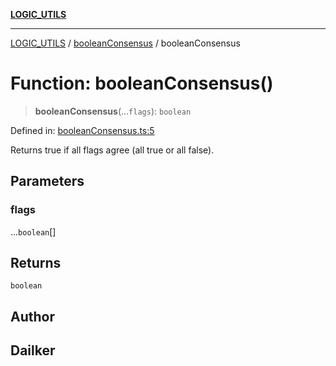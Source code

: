 [**LOGIC_UTILS**](../../README.md)

***

[LOGIC_UTILS](../../README.md) / [booleanConsensus](../README.md) / booleanConsensus

# Function: booleanConsensus()

> **booleanConsensus**(...`flags`): `boolean`

Defined in: [booleanConsensus.ts:5](https://github.com/dailker/everyutil/blob/0ec5ce08552e5059ec58e2975404aeb74a6202b1/src/logic/booleanConsensus.ts#L5)

Returns true if all flags agree (all true or all false).

## Parameters

### flags

...`boolean`[]

## Returns

`boolean`

## Author

## Dailker
